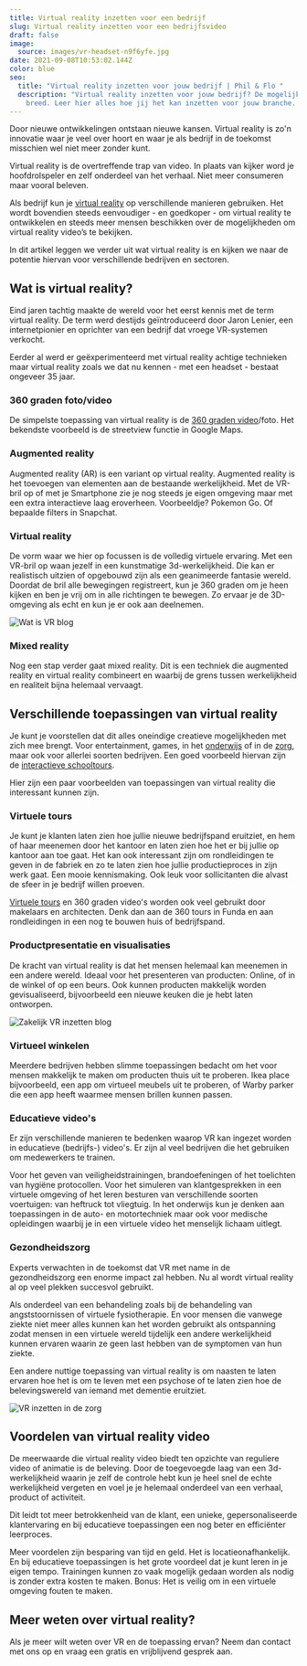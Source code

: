 ```yaml
---
title: Virtual reality inzetten voor een bedrijf
slug: Virtual reality inzetten voor een bedrijfsvideo
draft: false
image:
  source: images/vr-headset-n9f6yfe.jpg
date: 2021-09-08T10:53:02.144Z
color: blue
seo:
  title: "Virtual reality inzetten voor jouw bedrijf | Phil & Flo "
  description: "Virtual reality inzetten voor jouw bedrijf? De mogelijkheden zijn
    breed. Leer hier alles hoe jij het kan inzetten voor jouw branche. "
---
```

Door nieuwe ontwikkelingen ontstaan nieuwe kansen. Virtual reality is zo'n innovatie waar je veel over hoort en waar je als bedrijf in de toekomst misschien wel niet meer zonder kunt.

Virtual reality is de overtreffende trap van video. In plaats van kijker word je hoofdrolspeler en zelf onderdeel van het verhaal. Niet meer consumeren maar vooral beleven.

Als bedrijf kun je [virtual reality](https://www.philenflo.nl/oplossingen/virtual-reality/) op verschillende manieren gebruiken. Het wordt bovendien steeds eenvoudiger - en goedkoper - om virtual reality te ontwikkelen en steeds meer mensen beschikken over de mogelijkheden om virtual reality video’s te bekijken.

In dit artikel leggen we verder uit wat virtual reality is en kijken we naar de potentie hiervan voor verschillende bedrijven en sectoren. 

## Wat is virtual reality?

Eind jaren tachtig maakte de wereld voor het eerst kennis met de term virtual reality. De term werd destijds geïntroduceerd door Jaron Lenier, een internetpionier en oprichter van een bedrijf dat vroege VR-systemen verkocht. 

Eerder al werd er geëxperimenteerd met virtual reality achtige technieken maar virtual reality zoals we dat nu kennen - met een headset - bestaat ongeveer 35 jaar. 

### 360 graden foto/video

De simpelste toepassing van virtual reality is de [360 graden video](https://www.philenflo.nl/360-graden-video-laten-maken/)/foto. Het bekendste voorbeeld is de streetview functie in Google Maps.

### Augmented reality

Augmented reality (AR) is een variant op virtual reality. Augmented reality is het toevoegen van elementen aan de bestaande werkelijkheid. Met de VR-bril op of met je Smartphone zie je nog steeds je eigen omgeving maar met een extra interactieve laag eroverheen. Voorbeeldje? Pokemon Go. Of bepaalde filters in Snapchat. 

### Virtual reality

De vorm waar we hier op focussen is de volledig virtuele ervaring. Met een VR-bril op waan jezelf in een kunstmatige 3d-werkelijkheid. Die kan er realistisch uitzien of opgebouwd zijn als een geanimeerde fantasie wereld. Doordat de bril alle bewegingen registreert, kun je 360 graden om je heen kijken en ben je vrij om in alle richtingen te bewegen. Zo ervaar je de 3D-omgeving als echt en kun je er ook aan deelnemen.

![Wat is VR blog](images/gay-couple-playing-video-games-with-vr-glasses-eja59se.jpg)

### Mixed reality

Nog een stap verder gaat mixed reality. Dit is een techniek die augmented reality en virtual reality combineert en waarbij de grens tussen werkelijkheid en realiteit bijna helemaal vervaagt. 

## Verschillende toepassingen van virtual reality

Je kunt je voorstellen dat dit alles oneindige creatieve mogelijkheden met zich mee brengt. Voor entertainment, games, in het [onderwijs](https://www.philenflo.nl/branches/onderwijs-kunst-cultuur/) of in de [zorg](https://www.philenflo.nl/branches/zorg-pharma/), maar ook voor allerlei soorten bedrijven. Een goed voorbeeld hiervan zijn de [interactieve schooltours](https://www.philenflo.nl/virtuele-school-rondleiding/).

Hier zijn een paar voorbeelden van toepassingen van virtual reality die interessant kunnen zijn.

### Virtuele tours

Je kunt je klanten laten zien hoe jullie nieuwe bedrijfspand eruitziet, en hem of haar meenemen door het kantoor en laten zien hoe het er bij jullie op kantoor aan toe gaat. Het kan ook interessant zijn om rondleidingen te geven in de fabriek en zo te laten zien hoe jullie productieproces in zijn werk gaat. Een mooie kennismaking. Ook leuk voor sollicitanten die alvast de sfeer in je bedrijf willen proeven. 

[Virtuele tours](https://www.philenflo.nl/virtuele-tour/) en 360 graden video's worden ook veel gebruikt door makelaars en architecten. Denk dan aan de 360 tours in Funda en aan rondleidingen in een nog te bouwen huis of bedrijfspand.

### Productpresentatie en visualisaties

De kracht van virtual reality is dat het mensen helemaal kan meenemen in een andere wereld. Ideaal voor het presenteren van producten: Online, of in de winkel of op een beurs. Ook kunnen producten makkelijk worden gevisualiseerd, bijvoorbeeld een nieuwe keuken die je hebt laten ontworpen.

![Zakelijk VR inzetten blog](images/gaming-in-vr-zgmagr8.jpg)

### Virtueel winkelen

Meerdere bedrijven hebben slimme toepassingen bedacht om het voor mensen makkelijk te maken om producten thuis uit te proberen. Ikea place bijvoorbeeld, een app om virtueel meubels uit te proberen, of Warby parker die een app heeft waarmee mensen brillen kunnen passen.

### Educatieve video's

Er zijn verschillende manieren te bedenken waarop VR kan ingezet worden in educatieve (bedrijfs-) video's. Er zijn al veel bedrijven die het gebruiken om medewerkers te trainen.

Voor het geven van veiligheidstrainingen, brandoefeningen of het toelichten van hygiëne protocollen. Voor het simuleren van klantgesprekken in een virtuele omgeving of het leren besturen van verschillende soorten voertuigen: van heftruck tot vliegtuig. In het onderwijs kun je denken aan toepassingen in de auto- en motortechniek maar ook voor medische opleidingen waarbij je in een virtuele video het menselijk lichaam uitlegt.

### Gezondheidszorg

Experts verwachten in de toekomst dat VR met name in de gezondheidszorg een enorme impact zal hebben. Nu al wordt virtual reality al op veel plekken succesvol gebruikt.

Als onderdeel van een behandeling zoals bij de behandeling van angststoornissen of virtuele fysiotherapie. En voor mensen die vanwege ziekte niet meer alles kunnen kan het worden gebruikt als ontspanning zodat mensen in een virtuele wereld tijdelijk een andere werkelijkheid kunnen ervaren waarin ze geen last hebben van de symptomen van hun ziekte. 

Een andere nuttige toepassing van virtual reality is om naasten te laten ervaren hoe het is om te leven met een psychose of te laten zien hoe de belevingswereld van iemand met dementie eruitziet.

![VR inzetten in de zorg](images/asian-businessmen-and-businesswomen-meeting-using-w3qy5es.jpg)

## Voordelen van virtual reality video

De meerwaarde die virtual reality video biedt ten opzichte van reguliere video of animatie is de beleving. Door de toegevoegde laag van een 3d-werkelijkheid waarin je zelf de controle hebt kun je heel snel de echte werkelijkheid vergeten en voel je je helemaal onderdeel van een verhaal, product of activiteit. 

Dit leidt tot meer betrokkenheid van de klant, een unieke, gepersonaliseerde klantervaring en bij educatieve toepassingen een nog beter en efficiënter leerproces. 

Meer voordelen zijn besparing van tijd en geld. Het is locatieonafhankelijk. En bij educatieve toepassingen is het grote voordeel dat je kunt leren in je eigen tempo. Trainingen kunnen zo vaak mogelijk gedaan worden als nodig is zonder extra kosten te maken. Bonus: Het is veilig om in een virtuele omgeving fouten te maken.

## Meer weten over virtual reality?

Als je meer wilt weten over VR en de toepassing ervan? Neem dan contact met ons op en vraag een gratis en vrijblijvend gesprek aan.